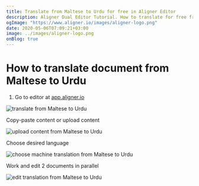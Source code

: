 ```yaml
---
title: Translate from Maltese to Urdu for free in Aligner Editor
description: Aligner Dual Editor Tutorial. How to translate for free from Maltese to Urdu. Aligner is multilingual document management platform. 
ogImage: "https://www.aligner.io/images/aligner-logo.png"
date: 2020-05-06T07:09:21+03:00
image: ../images/aligner-logo.png
onBlog: true
---
```


# How to translate document from Maltese to Urdu

1. Go to editor at [app.aligner.io](https://app.aligner.io "Aligner App web page")

![translate from Maltese to Urdu](../aligner-blank-editor.png "translate from Maltese to Urdu")

Copy-paste content or upload content

![upload content from Maltese to Urdu](../aligner-uploaded-document.png "upload content from Maltese to Urdu")

Choose desired language

![choose machine translation from Maltese to Urdu](../aligner-language-dropdown.png "choose machine translation from Maltese to Urdu")

Work and edit 2 documents in parallel

![edit translation from Maltese to Urdu](../aligner-double-sitded-editor.png "edit translation from Maltese to Urdu")

